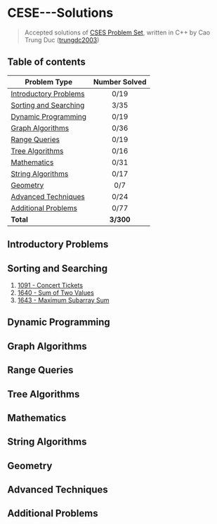 # CESE---Solutions
> Accepted solutions of [CSES Problem Set](https://cses.fi/problemset/), written in C++ by Cao Trung Duc ([trungdc2003](https://cses.fi/user/105392))

## Table of contents
|                  Problem Type                   | Number Solved |
|-------------------------------------------------|:-------------:|
| [Introductory Problems](#Introductory-Problems) |      0/19     |
| [Sorting and Searching](#Sorting-and-Searching) |      3/35     |
| [Dynamic Programming](Dynamic-Programming)      |      0/19     |
| [Graph Algorithms](Graph-Algorithms)            |      0/36     |
| [Range Queries](Range-Queries)                  |      0/19     |
| [Tree Algorithms](Tree-Algorithms)              |      0/16     |
| [Mathematics](Mathematic)                       |      0/31     |
| [String Algorithms](String-Algorithms)          |      0/17     |
| [Geometry](Geometry)                            |      0/7      |
| [Advanced Techniques](Advanced-Techniques)      |      0/24     |
| [Additional Problems](Additional-Problems)      |      0/77     |
| **Total**                                       |   **3/300**   |

## Introductory Problems

## Sorting and Searching
1. [1091 - Concert Tickets](source/1091%20-%20Concert%20Tickets.cpp)
3. [1640 - Sum of Two Values](source/1640%20-%20Sum%20of%20Two%20Values.cpp)
4. [1643 - Maximum Subarray Sum](source/1643%20-%20Maximum%20Subarray%20Sum.cpp)

## Dynamic Programming

## Graph Algorithms

## Range Queries

## Tree Algorithms

## Mathematics

## String Algorithms

## Geometry

## Advanced Techniques

## Additional Problems
